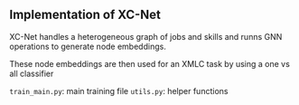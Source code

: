 ## Implementation of XC-Net

XC-Net handles a heterogeneous graph of jobs and skills and runns GNN operations to generate node embeddings. 

These node embeddings are then used for an XMLC task by using a one vs all classifier

`train_main.py`: main training file
`utils.py`: helper functions